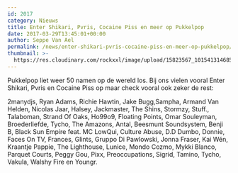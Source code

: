 ```yaml
---
id: 2017
category: Nieuws
title: Enter Shikari, Pvris, Cocaine Piss en meer op Pukkelpop
date: 2017-03-29T13:45:01+00:00
author: Seppe Van Ael
permalink: /news/enter-shikari-pvris-cocaine-piss-en-meer-op-pukkelpop/
thumbnail: >-
  https://res.cloudinary.com/rockxxl/image/upload/15823567_10154131468549249_2497820417011362313_n.png
---
```

Pukkelpop liet weer 50 namen op de wereld los. Bij ons vielen vooral Enter Shikari, Pvris en Cocaine Piss op maar check vooral ook zeker de rest:
  
2manydjs, Ryan Adams, Richie Hawtin, Jake Bugg,Sampha, Armand Van Helden, Nicolas Jaar, Halsey, Jackmaster, The Shins, Stormzy, Stuff., Talaboman, Strand Of Oaks, Ho99o9, Floating Points, Omar Souleyman, Broederliefde, Tycho, The Amazons, Antal, Beesmunt Soundsystem, Benji B, Black Sun Empire feat. MC LowQui, Culture Abuse, D.D Dumbo, Donnie, Faces On TV, Frances, Glints, Gruppo Di Pawlowski, Jonna Fraser, Kai Wén, Kraantje Pappie, The Lighthouse, Lunice, Mondo Cozmo, Mykki Blanco, Parquet Courts, Peggy Gou, Pixx, Preoccupations, Sigrid, Tamino, Tycho, Vakula, Walshy Fire en Youngr.

